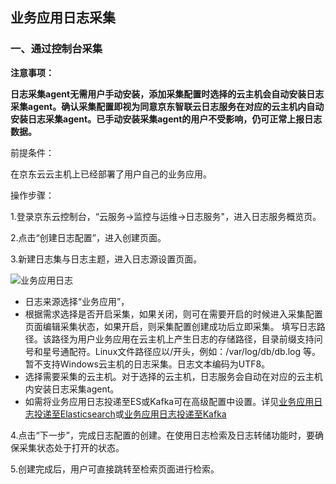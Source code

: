 ## 业务应用日志采集
### 一、通过控制台采集

**注意事项：**

**日志采集agent无需用户手动安装，添加采集配置时选择的云主机会自动安装日志采集agent。确认采集配置即视为同意京东智联云日志服务在对应的云主机内自动安装日志采集agent。已手动安装采集agent的用户不受影响，仍可正常上报日志数据。**

前提条件：

在京东云云主机上已经部署了用户自己的业务应用。

操作步骤：

1.登录京东云控制台，“云服务->监控与运维->日志服务"，进入日志服务概览页。

2.点击“创建日志配置”，进入创建页面。

3.新建日志集与日志主题，进入日志源设置页面。

![业务应用日志](https://raw.githubusercontent.com/jdcloudcom/cn/zhangwenjie-only/image/LogService/LogCollection/cloudLog01.png)

- 日志来源选择“业务应用”，
- 根据需求选择是否开启采集，如果关闭，则可在需要开启的时候进入采集配置页面编辑采集状态，如果开启，则采集配置创建成功后立即采集。
填写日志路径。该路径为用户业务应用在云主机上产生日志的存储路径，目录前缀支持问号和星号通配符。Linux文件路径应以/开头，例如：/var/log/db/db.log 等。暂不支持Windows云主机的日志采集。日志文本编码为UTF8。
- 选择需要采集的云主机。对于选择的云主机，日志服务会自动在对应的云主机内安装日志采集agent。
- 如需将业务应用日志投递至ES或Kafka可在高级配置中设置。详见[业务应用日志投递至Elasticsearch](https://docs.jdcloud.com/cn/log-service/logtoes)或[业务应用日志投递至Kafka](https://docs.jdcloud.com/cn/log-service/logtokafka)

4.点击“下一步”，完成日志配置的创建。在使用日志检索及日志转储功能时，要确保采集状态处于打开的状态。

5.创建完成后，用户可直接跳转至检索页面进行检索。


